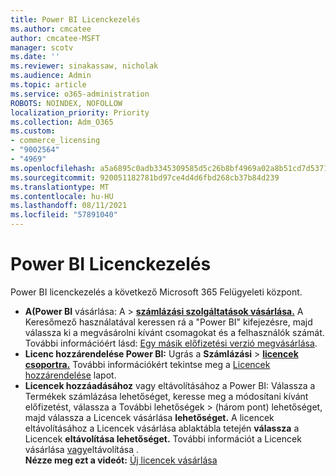 ```yaml
---
title: Power BI Licenckezelés
ms.author: cmcatee
author: cmcatee-MSFT
manager: scotv
ms.date: ''
ms.reviewer: sinakassaw, nicholak
ms.audience: Admin
ms.topic: article
ms.service: o365-administration
ROBOTS: NOINDEX, NOFOLLOW
localization_priority: Priority
ms.collection: Adm_O365
ms.custom:
- commerce_licensing
- "9002564"
- "4969"
ms.openlocfilehash: a5a6895c0adb3345309585d5c26b8bf4969a02a8b51cd7d537105f81c3d9ea4f
ms.sourcegitcommit: 920051182781bd97ce4d4d6fbd268cb37b84d239
ms.translationtype: MT
ms.contentlocale: hu-HU
ms.lasthandoff: 08/11/2021
ms.locfileid: "57891040"
---
```

# <a name="power-bi-license-management"></a>Power BI Licenckezelés

Power BI licenckezelés a következő Microsoft 365 Felügyeleti központ.

- **A(Power BI** vásárlása: A  \> **[számlázási szolgáltatások vásárlása.](https://go.microsoft.com/fwlink/p/?linkid=868433)** A Keresőmező használatával keressen rá a "Power BI" kifejezésre, majd válassza ki a megvásárolni kívánt csomagokat és a felhasználók számát. További információért lásd: [Egy másik előfizetési verzió megvásárlása](https://docs.microsoft.com/microsoft-365/commerce/try-or-buy-microsoft-365#buy-a-different-subscription).
- **Licenc hozzárendelése Power BI:** Ugrás a **Számlázási**  >  **[licencek csoportra.](https://go.microsoft.com/fwlink/p/?linkid=842264)** További információkért tekintse meg a [Licencek hozzárendelése](https://docs.microsoft.com/microsoft-365/admin/manage/assign-licenses-to-users) lapot.
- **Licencek hozzáadásához** vagy eltávolításához a Power BI: Válassza a Termékek számlázása lehetőséget, keresse meg a módosítani kívánt előfizetést, válassza a További lehetőségek   >  **[](https://go.microsoft.com/fwlink/p/?linkid=842054)**(három pont) lehetőséget, majd válassza a Licencek vásárlása **lehetőséget.**  A licencek eltávolításához a Licencek vásárlása ablaktábla tetején **válassza** a Licencek **eltávolítása lehetőséget.** További információt a Licencek vásárlása [vagy](https://docs.microsoft.com/microsoft-365/commerce/licenses/buy-licenses)eltávolítása .\
**Nézze meg ezt a videót:** [Új licencek vásárlása](https://go.microsoft.com/fwlink/p/?linkid=2154857)